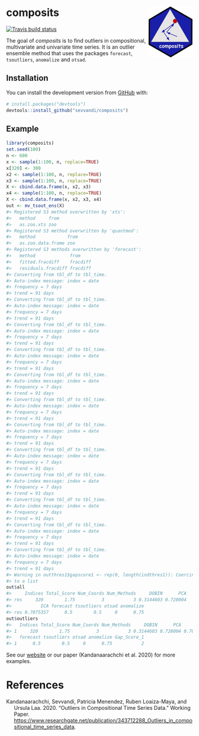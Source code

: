 
<!-- README.md is generated from README.Rmd. Please edit that file -->

# composits <a href='https://sevvandi.github.io/composits/'><img src='man/figures/logo.png' align="right" height="138" /></a>

<!-- badges: start -->

[![Travis build
status](https://travis-ci.org/sevvandi/composits.svg?branch=master)](https://travis-ci.org/sevvandi/composits)
<!-- badges: end -->

The goal of *composits* is to find outliers in compositional,
multivariate and univariate time series. It is an outlier ensemble
method that uses the packages `forecast`, `tsoutliers`, `anomalize` and
`otsad`.

## Installation

<!-- You can install the released version of composits from [CRAN](https://CRAN.R-project.org) with: -->

<!-- ``` r -->

<!-- install.packages("composits") -->

<!-- ``` -->

You can install the development version from
[GitHub](https://github.com/) with:

``` r
# install.packages("devtools")
devtools::install_github("sevvandi/composits")
```

## Example

``` r
library(composits)
set.seed(100)
n <- 600
x <- sample(1:100, n, replace=TRUE)
x[320] <- 300
x2 <- sample(1:100, n, replace=TRUE)
x3 <- sample(1:100, n, replace=TRUE)
X <- cbind.data.frame(x, x2, x3)
x4 <- sample(1:100, n, replace=TRUE)
X <- cbind.data.frame(x, x2, x3, x4)
out <- mv_tsout_ens(X)
#> Registered S3 method overwritten by 'xts':
#>   method     from
#>   as.zoo.xts zoo
#> Registered S3 method overwritten by 'quantmod':
#>   method            from
#>   as.zoo.data.frame zoo
#> Registered S3 methods overwritten by 'forecast':
#>   method             from    
#>   fitted.fracdiff    fracdiff
#>   residuals.fracdiff fracdiff
#> Converting from tbl_df to tbl_time.
#> Auto-index message: index = date
#> frequency = 7 days
#> trend = 91 days
#> Converting from tbl_df to tbl_time.
#> Auto-index message: index = date
#> frequency = 7 days
#> trend = 91 days
#> Converting from tbl_df to tbl_time.
#> Auto-index message: index = date
#> frequency = 7 days
#> trend = 91 days
#> Converting from tbl_df to tbl_time.
#> Auto-index message: index = date
#> frequency = 7 days
#> trend = 91 days
#> Converting from tbl_df to tbl_time.
#> Auto-index message: index = date
#> frequency = 7 days
#> trend = 91 days
#> Converting from tbl_df to tbl_time.
#> Auto-index message: index = date
#> frequency = 7 days
#> trend = 91 days
#> Converting from tbl_df to tbl_time.
#> Auto-index message: index = date
#> frequency = 7 days
#> trend = 91 days
#> Converting from tbl_df to tbl_time.
#> Auto-index message: index = date
#> frequency = 7 days
#> trend = 91 days
#> Converting from tbl_df to tbl_time.
#> Auto-index message: index = date
#> frequency = 7 days
#> trend = 91 days
#> Converting from tbl_df to tbl_time.
#> Auto-index message: index = date
#> frequency = 7 days
#> trend = 91 days
#> Converting from tbl_df to tbl_time.
#> Auto-index message: index = date
#> frequency = 7 days
#> trend = 91 days
#> Converting from tbl_df to tbl_time.
#> Auto-index message: index = date
#> frequency = 7 days
#> trend = 91 days
#> Warning in outthres1$gapscore1 <- rep(0, length(indthres1)): Coercing LHS
#> to a list
out$all
#>     Indices Total_Score Num_Coords Num_Methods     DOBIN      PCA
#> res     320        1.75          3           3 0.3144603 0.728004
#>           ICA forecast tsoutliers otsad anomalize
#> res 0.7075357      0.5        0.5     0      0.75
out$outliers
#>   Indices Total_Score Num_Coords Num_Methods     DOBIN      PCA       ICA
#> 1     320        1.75          3           3 0.3144603 0.728004 0.7075357
#>   forecast tsoutliers otsad anomalize Gap_Score_1
#> 1      0.5        0.5     0      0.75           2
```

See our [website](https://sevvandi.github.io/composits/index.html) or
our paper (Kandanaarachchi et al. 2020) for more examples.

# References

<div id="refs" class="references hanging-indent">

<div id="ref-composits">

Kandanaarachchi, Sevvandi, Patricia Menendez, Ruben Loaiza-Maya, and
Ursula Laa. 2020. “Outliers in Compositional Time Series Data.” Working
Paper.
<https://www.researchgate.net/publication/343712288_Outliers_in_compositional_time_series_data>.

</div>

</div>
